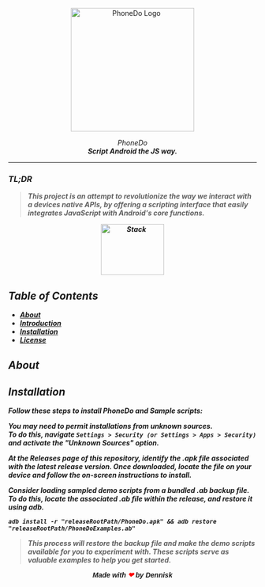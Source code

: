 <!--
> [!NOTE]  
This project is a work in progress and not yet production-level quality.  
See : https://github.com/MurageKabui?tab=projects


## PhoneDo
-->


 
<p align="center">
  <img src="https://github.com/MurageKabui/N8VShell/blob/main/Preview/PhoneDo_logo_dark.png?raw=true" alt="PhoneDo Logo" width="250" height="250">
</p>

<p align="center">
<i>PhoneDo<i><br>
<b>Script Android the JS way.<b>

</p>

<hr>

### TL;DR 
> This project is an attempt to revolutionize the way we interact with a devices native APIs, by offering a scripting interface that easily integrates JavaScript with Android's core functions.

<p align="center">
  <img src="https://github.com/MurageKabui/N8VShell/blob/main/Preview/PhoneDo_icon.png?raw=true" alt="Stack" width="128" height="103">
</p>

## Table of Contents 
- [About](#Tech-Stack)
- [Introduction](#introduction)
- [Installation](#installation)
- [License](#license)

## About

## Installation
Follow these steps to install PhoneDo and Sample scripts:

You may need to permit installations from unknown sources.<br>To do this, navigate ``Settings > Security (or Settings > Apps > Security)`` and activate the "Unknown Sources" option. 

At the Releases page of this repository, identify the .apk file associated with the latest release version. Once downloaded, locate the file on your device and follow the on-screen instructions to install. 

Consider loading sampled demo scripts from a bundled .ab backup file.<br>To do this, locate the associated .ab file within the release, and restore it using adb.

```batch
adb install -r "releaseRootPath/PhoneDo.apk" && adb restore "releaseRootPath/PhoneDoExamples.ab"
```
> This process will restore the backup file and make the demo scripts available for you to experiment with. These scripts serve as valuable examples to help you get started.




<div style="text-align: center; font-family: Arial;">
  Made with <span style="color: red;">❤</span> by <strong>Dennisk</strong>
</div>
